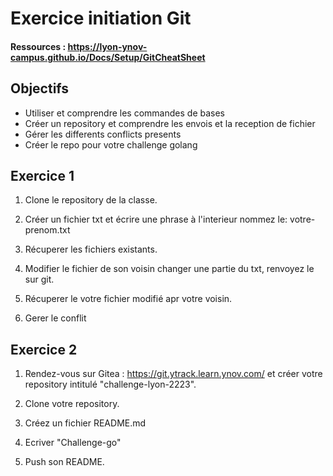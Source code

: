 # **Exercice initiation Git**

  
  #### Ressources : https://lyon-ynov-campus.github.io/Docs/Setup/GitCheatSheet
  
  
  ## Objectifs
  - Utiliser et comprendre les commandes de bases 
  - Créer un repository et comprendre les envois et la reception de fichier 
  - Gérer les differents conflicts presents
  - Créer le repo pour votre challenge golang 
  
  
  
  ## Exercice 1
  
  1. Clone le repository de la classe.
  
  2. Créer un fichier txt et écrire une phrase à l'interieur nommez le: votre-prenom.txt
 
  3. Récuperer les fichiers existants.
 
  4. Modifier le fichier de son voisin changer une partie du txt, renvoyez le sur git.
 
  5.  Récuperer le votre fichier modifié apr votre voisin.
  
  6. Gerer le conflit   
  
  ## Exercice 2
  
  1. Rendez-vous sur Gitea : https://git.ytrack.learn.ynov.com/ et créer votre repository intitulé "challenge-lyon-2223".
  2. Clone votre repository.
  
  3. Créez un fichier README.md 
  
  4. Ecriver "Challenge-go" 
  
  5. Push son README.
  
  
